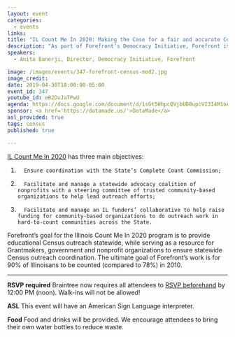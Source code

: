 ```yaml
---
layout: event
categories:
  - events
links:
title: "IL Count Me In 2020: Making the Case for a fair and accurate Census count in Illinois"
description: "As part of Forefront’s Democracy Initiative, Forefront is mobilizing our nonprofit and foundation members alike to encourage all Illinoisans, and especially members of traditionally hard-to-count populations, to participate in the upcoming 2020 Census. Through Forefront’s Census outreach work, Forefront is advocating for a fair, accurate and coordinated Census outreach across the State, working in partnership with elected officials, Grantmakers, and nonprofit, community leaders on the importance and impact of the 2020 census."
speakers:
  - Anita Banerji, Director, Democracy Initiative, Forefront

image: /images/events/347-forefront-census-mod2.jpg
image_credit:
date: 2019-04-30T18:00:00-05:00
event_id: 347
youtube_id: eB2DuJaTPwU
agenda: https://docs.google.com/document/d/1sGt5HhpcQVjbUD8upcVI3I4M1oAw1OUdnyZqYG2P9LU/edit?usp=sharing
sponsor: <a href='https://datamade.us/'>DataMade</a>
asl_provided: true
tags: census
published: true

---
```



[IL Count Me In 2020](http://ilcountmein2020.org) has three main objectives:

1.       Ensure coordination with the State’s Complete Count Commission;
2.       Facilitate and manage a statewide advocacy coalition of nonprofits with a steering committee of trusted community-based organizations to help lead outreach efforts;
3.       Facilitate and manage an IL funders’ collaborative to help raise funding for community-based organizations to do outreach work in hard-to-count communities across the State.

Forefront’s goal for the Illinois Count Me In 2020 program is to provide educational Census outreach statewide, while serving as a resource for Grantmakers, government and nonprofit organizations to ensure statewide Census outreach coordination. The ultimate goal of Forefront’s work is for 90% of Illinoisans to be counted (compared to 78%) in 2010.

---

**RSVP required** Braintree now requires all attendees to [RSVP beforehand]({{site.rsvp_url}}) by 12:00 PM (noon). Walk-ins will not be allowed!

**ASL** This event will have an American Sign Language interpreter.

**Food** Food and drinks will be provided. We encourage attendees to bring their own water bottles to reduce waste.
